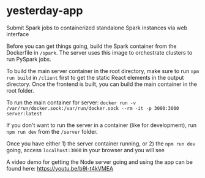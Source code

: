 # yesterday-app
Submit Spark jobs to containerized standalone Spark instances via web interface

Before you can get things going, build the Spark container from the Dockerfile in `/spark`. The server uses this image to orchestrate clusters to run PySpark jobs.

To build the main server container in the root directory, make sure to run `npm run build` in `/client` first to get the static React elements in the output directory. Once the frontend is built, you can build the main container in the root folder.

To run the main container for server:
`docker run -v /var/run/docker.sock:/var/run/docker.sock --rm -it -p 3000:3000 server:latest`

If you don't want to run the server in a container (like for development), run `npm run dev` from the `/server` folder.

Once you have either 1) the server container running, or 2) the `npm run dev` going, access `localhost:3000` in your browser and you will see 

A video demo for getting the Node server going and using the app can be found here: https://youtu.be/b9I-t4kVMEA
